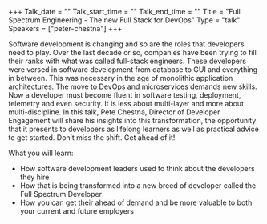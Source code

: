 +++
Talk_date = ""
Talk_start_time = ""
Talk_end_time = ""
Title = "Full Spectrum Engineering - The new Full Stack for DevOps"
Type = "talk"
Speakers = ["peter-chestna"]
+++


Software development is changing and so are the roles that developers need to
play. Over the last decade or so, companies have been trying to fill their ranks
with what was called full-stack engineers. These developers were versed in
software development from database to GUI and everything in between. This
was necessary in the age of monolithic application architectures.
The move to DevOps and microservices demands new skills. Now a developer
must become fluent in software testing, deployment, telemetry and even
security. It is less about multi-layer and more about multi-discipline.
In this talk, Pete Chestna, Director of Developer Engagement will share his
insights into this transformation, the opportunity that it presents to developers
as lifelong learners as well as practical advice to get started. Don’t miss the shift.
Get ahead of it!

What you will learn:

* How software development leaders used to think about the developers they hire 
* How that is being transformed into a new breed of developer called the Full Spectrum Developer
* How you can get their ahead of demand and be more valuable to both your current and future employers
